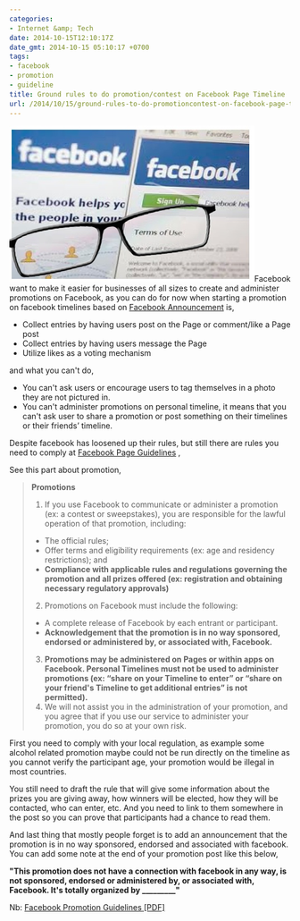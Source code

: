 ```yaml
---
categories:
- Internet &amp; Tech
date: 2014-10-15T12:10:17Z
date_gmt: 2014-10-15 05:10:17 +0700
tags:
- facebook
- promotion
- guideline
title: Ground rules to do promotion/contest on Facebook Page Timeline
url: /2014/10/15/ground-rules-to-do-promotioncontest-on-facebook-page-timeline/
---
```


[![Facebook-Terms](/images/Facebook-Terms.jpg)](/images/Facebook-Terms.jpg)Facebook want to make it easier for businesses of all sizes to create and administer promotions on Facebook, as you can do for now when starting a promotion on facebook timelines based on [Facebook Announcement](https://www.facebook.com/business/news/page-promotions-terms) is,

- Collect entries by having users post on the Page or comment/like a Page post
- Collect entries by having users message the Page
- Utilize likes as a voting mechanism

and what you can't do,

- You can't ask users or encourage users to tag themselves in a photo they are not pictured in.
- You can't administer promotions on personal timeline, it means that you can't ask user to share a promotion or post something on their timelines or their friends’ timeline.

Despite facebook has loosened up their rules, but still there are rules you need to comply at [Facebook Page Guidelines](https://www.facebook.com/page_guidelines.php) ,

See this part about promotion,

> **Promotions**
> 
> 1. If you use Facebook to communicate or administer a promotion (ex: a contest or sweepstakes), you are responsible for the lawful operation of that promotion, including: 
>   - The official rules;
>   - Offer terms and eligibility requirements (ex: age and residency restrictions); and
>   - **Compliance with applicable rules and regulations governing the promotion and all prizes offered (ex: registration and obtaining necessary regulatory approvals)**
> 2. Promotions on Facebook must include the following: 
>   - A complete release of Facebook by each entrant or participant.
>   - **Acknowledgement that the promotion is in no way sponsored, endorsed or administered by, or associated with, Facebook.**
> 3. **Promotions may be administered on Pages or within apps on Facebook. Personal Timelines must not be used to administer promotions (ex: “share on your Timeline to enter” or “share on your friend's Timeline to get additional entries” is not permitted).**
> 4. We will not assist you in the administration of your promotion, and you agree that if you use our service to administer your promotion, you do so at your own risk.

First you need to comply with your local regulation, as example some alcohol related promotion maybe could not be run directly on the timeline as you cannot verify the participant age, your promotion would be illegal in most countries.

You still need to draft the rule that will give some information about the prizes you are giving away, how winners will be elected, how they will be contacted, who can enter, etc. And you need to link to them somewhere in the post so you can prove that participants had a chance to read them.

And last thing that mostly people forget is to add an announcement that the promotion is in no way sponsored, endorsed and associated with facebook. You can add some note at the end of your promotion post like this below,

**"This promotion does not have a connection with facebook in any way, is not sponsored, endorsed or administered by, or associated with, Facebook. It's totally organized by \_\_\_\_\_\_\_\_\_"**

Nb: [Facebook Promotion Guidelines [PDF]](https://fbcdn-dragon-a.akamaihd.net/hphotos-ak-ash3/851577_158705844322839_2031667568_n.pdf)